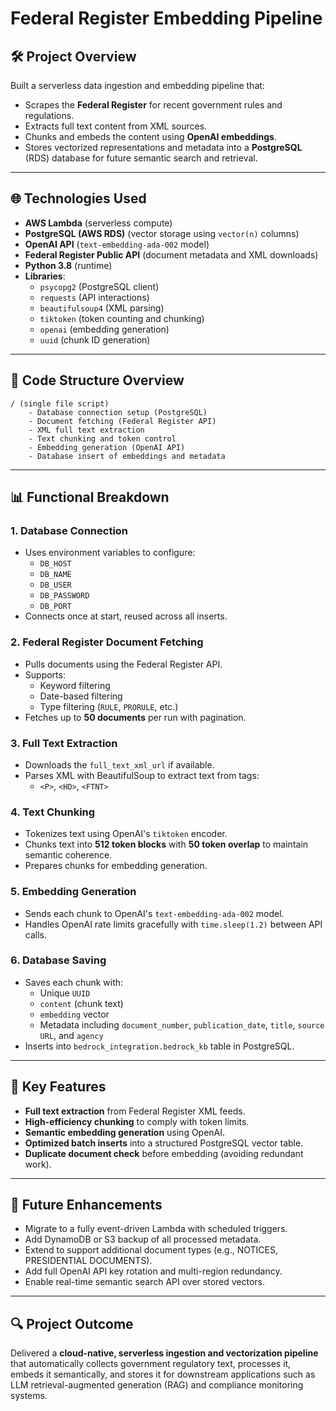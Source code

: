 # Federal Register Embedding Pipeline

## 🛠️ Project Overview

Built a serverless data ingestion and embedding pipeline that:

- Scrapes the **Federal Register** for recent government rules and regulations.
- Extracts full text content from XML sources.
- Chunks and embeds the content using **OpenAI embeddings**.
- Stores vectorized representations and metadata into a **PostgreSQL** (RDS) database for future semantic search and retrieval.

---

## 🌐 Technologies Used

- **AWS Lambda** (serverless compute)
- **PostgreSQL (AWS RDS)** (vector storage using `vector(n)` columns)
- **OpenAI API** (`text-embedding-ada-002` model)
- **Federal Register Public API** (document metadata and XML downloads)
- **Python 3.8** (runtime)
- **Libraries**:
  - `psycopg2` (PostgreSQL client)
  - `requests` (API interactions)
  - `beautifulsoup4` (XML parsing)
  - `tiktoken` (token counting and chunking)
  - `openai` (embedding generation)
  - `uuid` (chunk ID generation)

---

## 🔂 Code Structure Overview

```plaintext
/ (single file script)
    - Database connection setup (PostgreSQL)
    - Document fetching (Federal Register API)
    - XML full text extraction
    - Text chunking and token control
    - Embedding generation (OpenAI API)
    - Database insert of embeddings and metadata
```

---

## 📊 Functional Breakdown

### 1. **Database Connection**

- Uses environment variables to configure:
  - `DB_HOST`
  - `DB_NAME`
  - `DB_USER`
  - `DB_PASSWORD`
  - `DB_PORT`
- Connects once at start, reused across all inserts.

### 2. **Federal Register Document Fetching**

- Pulls documents using the Federal Register API.
- Supports:
  - Keyword filtering
  - Date-based filtering
  - Type filtering (`RULE`, `PRORULE`, etc.)
- Fetches up to **50 documents** per run with pagination.

### 3. **Full Text Extraction**

- Downloads the `full_text_xml_url` if available.
- Parses XML with BeautifulSoup to extract text from tags:
  - `<P>`, `<HD>`, `<FTNT>`

### 4. **Text Chunking**

- Tokenizes text using OpenAI's `tiktoken` encoder.
- Chunks text into **512 token blocks** with **50 token overlap** to maintain semantic coherence.
- Prepares chunks for embedding generation.

### 5. **Embedding Generation**

- Sends each chunk to OpenAI's `text-embedding-ada-002` model.
- Handles OpenAI rate limits gracefully with `time.sleep(1.2)` between API calls.

### 6. **Database Saving**

- Saves each chunk with:
  - Unique `UUID`
  - `content` (chunk text)
  - `embedding` vector
  - Metadata including `document_number`, `publication_date`, `title`, `source URL`, and `agency`
- Inserts into `bedrock_integration.bedrock_kb` table in PostgreSQL.

---

## 🚀 Key Features

- **Full text extraction** from Federal Register XML feeds.
- **High-efficiency chunking** to comply with token limits.
- **Semantic embedding generation** using OpenAI.
- **Optimized batch inserts** into a structured PostgreSQL vector table.
- **Duplicate document check** before embedding (avoiding redundant work).

---

## 📅 Future Enhancements

- Migrate to a fully event-driven Lambda with scheduled triggers.
- Add DynamoDB or S3 backup of all processed metadata.
- Extend to support additional document types (e.g., NOTICES, PRESIDENTIAL DOCUMENTS).
- Add full OpenAI API key rotation and multi-region redundancy.
- Enable real-time semantic search API over stored vectors.

---

## 🔍 Project Outcome

Delivered a **cloud-native, serverless ingestion and vectorization pipeline** that automatically collects government regulatory text, processes it, embeds it semantically, and stores it for downstream applications such as LLM retrieval-augmented generation (RAG) and compliance monitoring systems.
